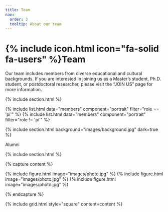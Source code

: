 ```yaml
---
title: Team
nav:
  order: 3
  tooltip: About our team
---
```


# {% include icon.html icon="fa-solid fa-users" %}Team

Our team includes members from diverse educational and cultural backgrounds. If you are interested in joining us as a Master’s student, Ph.D. student, or postdoctoral researcher, please visit the “JOIN US” page for more information.

{% include section.html %}

{% include list.html data="members" component="portrait" filter="role == 'pi'" %}
{% include list.html data="members" component="portrait" filter="role != 'pi'" %}

{% include section.html background="images/background.jpg" dark=true %}

Alumni

{% include section.html %}

{% capture content %}

{% include figure.html image="images/photo.jpg" %}
{% include figure.html image="images/photo.jpg" %}
{% include figure.html image="images/photo.jpg" %}

{% endcapture %}

{% include grid.html style="square" content=content %}
